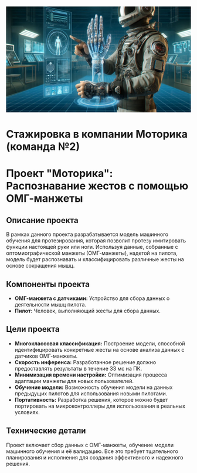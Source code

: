 ![readme pic](https://github.com/DenisBaburin/DS_projects/blob/main/motorika_internship_readme_pic2.jpg)
# Стажировка в компании Моторика (команда №2)

# Проект "Моторика": Распознавание жестов с помощью ОМГ-манжеты

## Описание проекта
В рамках данного проекта разрабатывается модель машинного обучения для протезирования, которая позволит протезу имитировать функции настоящей руки или ноги. Используя данные, собранные с оптомиографической манжеты (ОМГ-манжеты), надетой на пилота, модель будет распознавать и классифицировать различные жесты на основе сокращения мышц.

## Компоненты проекта
- **ОМГ-манжета с датчиками:** Устройство для сбора данных о деятельности мышц пилота.
- **Пилот:** Человек, выполняющий жесты для сбора данных.

## Цели проекта
- **Многоклассовая классификация:** Построение модели, способной идентифицировать конкретные жесты на основе анализа данных с датчиков ОМГ-манжеты.
- **Скорость инференса:** Разработанное решение должно предоставлять результаты в течение 33 мс на ПК.
- **Минимизация времени настройки:** Оптимизация процесса адаптации манжеты для новых пользователей.
- **Обучение модели:** Возможность обучения модели на данных предыдущих пилотов для использования новыми пилотами.
- **Портативность:** Разработка решения, которое можно будет портировать на микроконтроллеры для использования в реальных условиях.

## Технические детали
Проект включает сбор данных с ОМГ-манжеты, обучение модели машинного обучения и её валидацию. Все это требует тщательного планирования и исполнения для создания эффективного и надежного решения.
